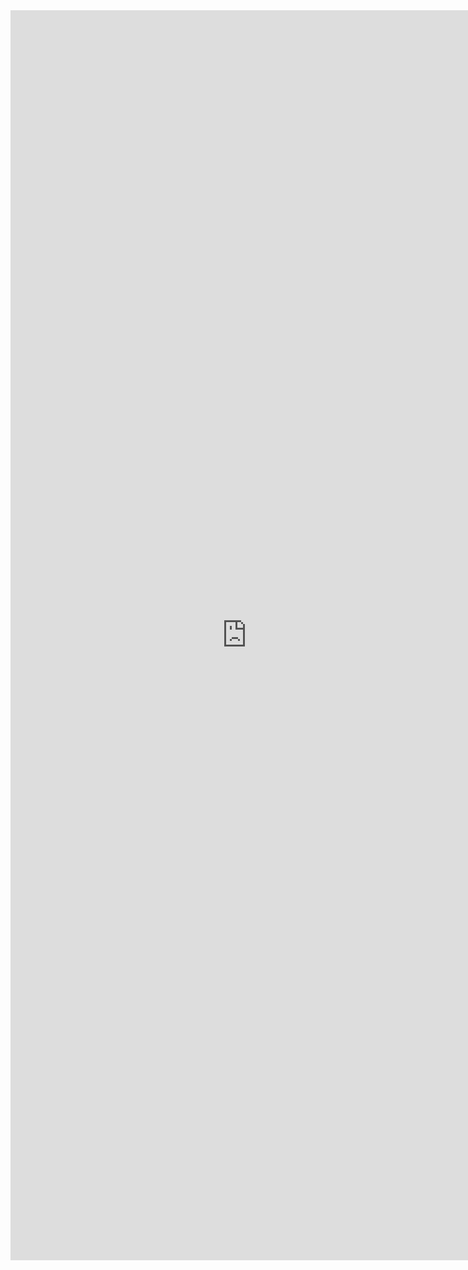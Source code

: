 <doctype html>
<iframe src="https://duckduckgo.com" width="150%" height="2000" frameborder="0" scrolling="no">
</iframe>
<form>
